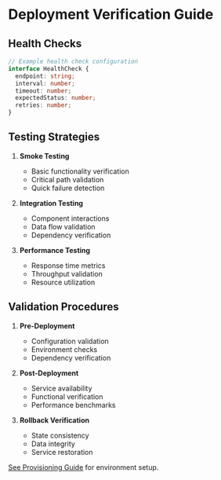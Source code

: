 # Deployment Verification Guide

## Health Checks

```typescript
// Example health check configuration
interface HealthCheck {
  endpoint: string;
  interval: number;
  timeout: number;
  expectedStatus: number;
  retries: number;
}
```

## Testing Strategies

1. **Smoke Testing**
   - Basic functionality verification
   - Critical path validation
   - Quick failure detection

2. **Integration Testing**
   - Component interactions
   - Data flow validation
   - Dependency verification

3. **Performance Testing**
   - Response time metrics
   - Throughput validation
   - Resource utilization

## Validation Procedures

1. **Pre-Deployment**
   - Configuration validation
   - Environment checks
   - Dependency verification

2. **Post-Deployment**
   - Service availability
   - Functional verification
   - Performance benchmarks

3. **Rollback Verification**
   - State consistency
   - Data integrity
   - Service restoration

[See Provisioning Guide](../environments/provisioning-guide.md) for environment setup.